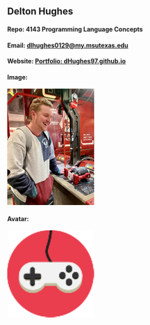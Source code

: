 ## Delton Hughes
#### Repo: 4143 Programming Language Concepts
#### Email: dlhughes0129@my.msutexas.edu
#### Website: <a href="https://dHughes97.github.io" target="blank"> Portfolio: dHughes97.github.io</a> 
#### Image:
<img src="/profile images/new_profile.jpg" width="200">



#### Avatar:
<img src="/profile images/gaming.png" width="200">

